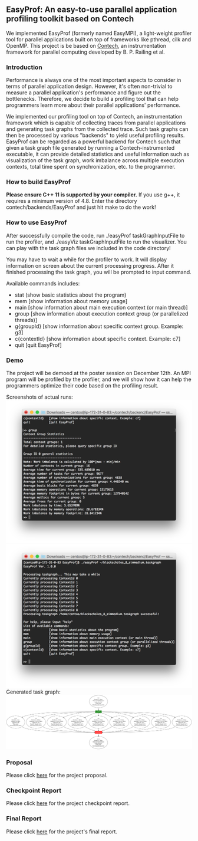 ## EasyProf: An easy-to-use parallel application profiling toolkit based on Contech
We implemented EasyProf (formerly named EasyMPI), a light-weight profiler tool for parallel applications built on top of frameworks like pthread, cilk and OpenMP. This project is be based on [Contech](https://github.com/bprail/contech), an instrumentation framework for parallel computing developed by B. P. Railing et al. 

### Introduction
Performance is always one of the most important aspects to consider in terms of parallel application design. However, it's often non-trivial to measure a parallel application's performance and figure out the bottlenecks. Therefore, we decide to build a profiling tool that can help programmers learn more about their parallel applications' performance.

We implemented our profiling tool on top of Contech, an instrumentation framework which is capable of collecting traces from parallel applications and generating task graphs from the collected trace. Such task graphs can then be processed by various "backends" to yield useful profiling results. EasyProf can be regarded as a powerful backend for Contech such that given a task graph file generated by running a Contech-instrumented executable, it can provide detailed statistics and useful information such as visualization of the task graph, work imbalance across multiple execution contexts, total time spent on synchronization, etc. to the programmer.

### How to build EasyProf
**Please ensure C++ 11 is supported by your compiler.** If you use g++, it requires a minimum version of 4.8.
Enter the directory contech/backends/EasyProf and just hit make to do the work!

### How to use EasyProf
After successfully compile the code, run ./easyProf taskGraphInputFile to run the profiler, and ./easyViz taskGraphInputFile to run the visualizer. You can play with the task graph files we included in the code directory!

You may have to wait a while for the profiler to work. It will display information on screen about the current processing progress. After it finished processing the task graph, you will be prompted to input command.

Available commands includes:
* stat           (show basic statistics about the program)
* mem            [show information about memory usage]
* main           [show information about main execution context (or main thread)]
* group          [show information about execution context group (or parallelized threads)]
* g{groupId}     [show information about specific context group. Example: g3]
* c{contextId}   [show information about specific context. Example: c7]
* quit           [quit EasyProf]

### Demo
The project will be demoed at the poster session on December 12th. An MPI program will be profiled by the profiler, and we will show how it can help the programmers optimize their code based on the profiling result.

Screenshots of actual runs: 
![Image of screen 1](https://github.com/alphalzh/EasyMPI/blob/master/doc/s1.png?raw=true)
![Image of screen 2](https://github.com/alphalzh/EasyMPI/blob/master/doc/s2.png)
Generated task graph:
![Image of taskgraph](https://github.com/alphalzh/EasyMPI/blob/master/doc/compressGraph.png)

### Proposal
Please click [here](https://github.com/alphalzh/EasyMPI/blob/master/doc/Proposal.pdf) for the project proposal.

### Checkpoint Report
Please click [here](https://github.com/alphalzh/EasyMPI/blob/master/doc/Project_Checkpoint_zihengl_xingyuj1.pdf) for the project checkpoint report.

### Final Report
Please click [here](https://github.com/alphalzh/EasyMPI/blob/master/doc/EasyProf_final_report.pdf) for the project's final report.
